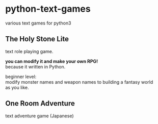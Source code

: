# python-text-games
various text games for python3

## The Holy Stone Lite
text role playing game.

**you can modify it and make your own RPG!**<br />
because it written in Python.

beginner level:<br />
modify monster names and weapon names to building a fantasy world<br />
as you like.<br />

## One Room Adventure
text adventure game (Japanese)
